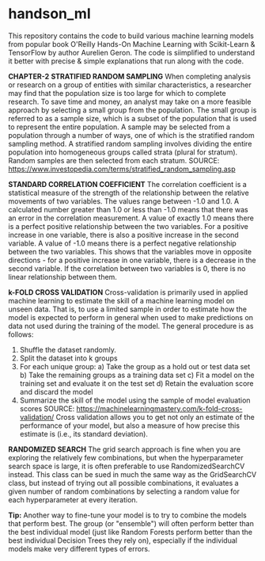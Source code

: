# handson_ml
This repository contains the code to build various machine learning models from popular book O'Reilly Hands-On Machine Learning with Scikit-Learn & TensorFlow by author Aurelien Geron.
The code is siimplified to understand it better with precise & simple explanations that run along with the code.


**CHAPTER-2**
**STRATIFIED RANDOM SAMPLING**
When completing analysis or research on a group of entities with similar characteristics, a researcher may find that the population size is too large for which to complete research. To save time and money, an analyst may take on a more feasible approach by selecting a small group from the population. The small group is referred to as a sample size, which is a subset of the population that is used to represent the entire population. A sample may be selected from a population through a number of ways, one of which is the stratified random sampling method.
A stratified random sampling involves dividing the entire population into homogeneous groups called strata (plural for stratum). Random samples are then selected from each stratum.
SOURCE: https://www.investopedia.com/terms/stratified_random_sampling.asp


**STANDARD CORRELATION COEFFICIENT**
The correlation coefficient is a statistical measure of the strength of the relationship between the relative movements of two variables. The values range between -1.0 and 1.0. A calculated number greater than 1.0 or less than -1.0 means that there was an error in the correlation measurement.
A value of exactly 1.0 means there is a perfect positive relationship between the two variables. For a positive increase in one variable, there is also a positive increase in the second variable. A value of -1.0 means there is a perfect negative relationship between the two variables. This shows that the variables move in opposite directions - for a positive increase in one variable, there is a decrease in the second variable. If the correlation between two variables is 0, there is no linear relationship between them.



**k-FOLD CROSS VALIDATION**
Cross-validation is primarily used in applied machine learning to estimate the skill of a machine learning model on unseen data. That is, to use a limited sample in order to
estimate how the model is expected to perform in general when used to make predictions on data not used during the training of the model.
The general procedure is as follows:
  1.  Shuffle the dataset randomly.
  2.  Split the dataset into k groups
  3.  For each unique group:
      a)  Take the group as a hold out or test data set
      b)  Take the remaining groups as a training data set
      c)  Fit a model on the training set and evaluate it on the test set
      d)  Retain the evaluation score and discard the model
  4.  Summarize the skill of the model using the sample of model evaluation scores
SOURCE: https://machinelearningmastery.com/k-fold-cross-validation/
Cross validation allows you to get not only an estimate of the performance of your model, but also a measure of how precise this estimate is (i.e., its standard deviation).


**RANDOMIZED SEARCH**
The grid search approach is fine when you are exploring the relatively few combinations, but when the hyperparameter search space is large, it is often preferable
to use RandomizedSearchCV instead. This class can be sued in much the same way as the GridSearchCV class, but instead of trying out all possible combinations, it evaluates a given number of
random combinations by selecting a random value for each hyperparameter at every iteration.


**Tip:** Another way to fine-tune your model is to try to combine the models that perform best. The group (or "ensemble") will often perform better than the best individual model (just like Random Forests perform better than the best individual Decision Trees they rely on), especially if the individual models make very different types of errors.

